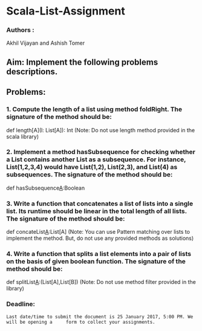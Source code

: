 # Scala-List-Assignment

### Authors : 
Akhil Vijayan and Ashish Tomer

## Aim: Implement the following problems descriptions.

## Problems:

### 1. Compute the length of a list using method foldRight. The signature of the method should be:  
def length[A](l: List[A]): Int
(Note: Do not use length method provided in the scala library)

### 2. Implement a method hasSubsequence for checking whether a List contains another List as a subsequence. For instance, List(1,2,3,4) would have List(1,2), List(2,3), and List(4) as subsequences. The signature of the method should be:
def hasSubsequence[A](list:List[A],sub:List[A]):Boolean

### 3. Write a function that concatenates a list of lists into a single list. Its runtime should be linear in the total length of all lists. The signature of the method should be:
def concateList[A](l1:List[A],l2:List[A]):List[A]
(Note: You can use Pattern matching over lists to implement the method. But, do not use any provided methods as solutions)

### 4. Write a function that splits a list elements into a pair of lists on the basis of given boolean function. The signature of the method should be:
def splitList[A](l:List[A],f:A=>Boolean):(List[A],List[B]) 
(Note: Do not use method filter provided in the library)

### Deadline:
	Last date/time to submit the document is 25 January 2017, 5:00 PM. We will be opening a 	form to collect your assignments.
